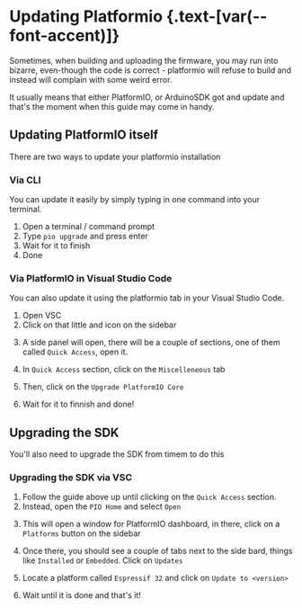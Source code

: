 <script setup>
import ImageCard from '../../vue/images/ImageComponent.vue'
import { image_settings } from '../../static/image_settings'
</script>

# Updating Platformio {.text-[var(--font-accent)]}

Sometimes, when building and uploading the firmware, you may run into bizarre, even-though the code is correct - platformio will refuse to build  and instead will complain with some weird error.

It usually means that either PlatformIO, or ArduinoSDK got and update and that's the moment when this guide may come in handy. 


## Updating PlatformIO itself

There are two ways to update your platformio installation

### Via CLI 

You can update it easily by simply typing in one command into your terminal.

<ImageCard :options="image_settings.pio_upgrade_command"/>

1. Open a terminal / command prompt
2. Type `pio upgrade` and press enter
3. Wait for it to finish
4. Done

### Via PlatformIO in Visual Studio Code

You can also update it using the platformio tab in your Visual Studio Code. 

1. Open VSC
2. Click on that little and icon on the sidebar

<ImageCard :options="image_settings.ant_logo_platformio"/>

3. A side panel will open, there will be a couple of sections, one of them called `Quick Access`, open it.

<ImageCard :options="image_settings.platformio_quick_access"/>

4. In `Quick Access` section, click on the `Miscelleneous` tab

<ImageCard :options="image_settings.platformio_quick_access_miscellaneous"/>

5. Then, click on the `Upgrade PlatformIO Core`

<ImageCard :options="image_settings.platformio_quick_access_upgrade_core"/>

6. Wait for it to finnish and done!

## Upgrading the SDK

You'll also need to upgrade the SDK from timem to do this

### Upgrading the SDK via VSC

1. Follow the guide above up until clicking on the `Quick Access` section. 
2. Instead, open the `PIO Home` and select `Open`

<ImageCard :options="image_settings.platformio_pio_home"/>

3. This will open a window for PlatformIO dashboard, in there, click on a `Platforms` button on the sidebar 

<ImageCard :options="image_settings.platformio_pio_sidebar_platforms"/>

4. Once there, you should see a couple of tabs next to the side bard, things like `Installed` or `Embedded`. Click on `Updates`

<ImageCard :options="image_settings.platformio_pio_sidebar_platforms_updates"/>

5. Locate a platform called `Espressif 32` and click on `Update to <version>`

<ImageCard :options="image_settings.platformio_pio_espressif32"/>

6. Wait until it is done and that's it!